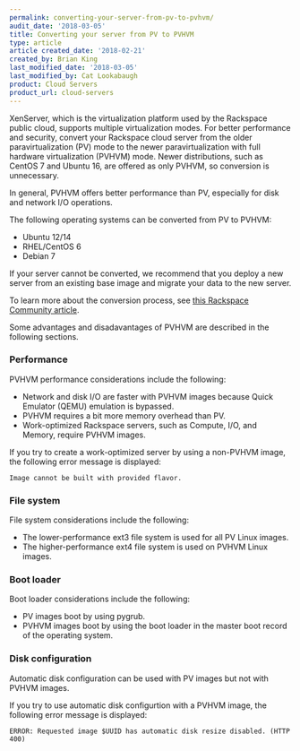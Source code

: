 ```yaml
---
permalink: converting-your-server-from-pv-to-pvhvm/
audit_date: '2018-03-05'
title: Converting your server from PV to PVHVM
type: article
article created_date: '2018-02-21' 
created_by: Brian King
last_modified_date: '2018-03-05' 
last_modified_by: Cat Lookabaugh 
product: Cloud Servers 
product_url: cloud-servers 
---
```


XenServer, which is the virtualization platform used by the Rackspace public cloud, supports multiple 
virtualization modes. For better performance and security, convert your Rackspace cloud server from 
the older paravirtualization (PV) mode to the newer paravirtualization with full hardware 
virtualization (PVHVM) mode. Newer distributions, such as CentOS 7 and Ubuntu 16, are offered as only 
PVHVM, so conversion is unnecessary.

In general, PVHVM offers better performance than PV, especially for disk and network I/O operations.

The following operating systems can be converted from PV to PVHVM:

- Ubuntu 12/14
- RHEL/CentOS 6
- Debian 7

If your server cannot be converted, we recommend that you deploy a new server from an existing base image and 
migrate your data to the new server.

To learn more about the conversion process, see [this Rackspace Community article](https://community.rackspace.com/general/f/general-discussion-forum/8315/rackspace-public-cloud-converting-pv-instance-to-pvhvm).

Some advantages and disadavantages of PVHVM are described in the following sections.

### Performance 

PVHVM performance considerations include the following: 

-  Network and disk I/O are faster with PVHVM images because Quick Emulator (QEMU) emulation is bypassed. 
-  PVHVM requires a bit more memory overhead than PV.  
-  Work-optimized Rackspace servers, such as Compute, I/O, and Memory, require PVHVM images.

If you try to create a work-optimized server by using a non-PVHVM image, the following error message is 
displayed: 

`Image cannot be built with provided flavor.`

### File system

File system considerations include the following: 

-  The lower-performance ext3 file system is used for all PV Linux images. 
-  The higher-performance ext4 file system is used on PVHVM Linux images.

### Boot loader

Boot loader considerations include the following: 

-  PV images boot by using pygrub. 
-  PVHVM images boot by using the boot loader in the master boot record of the operating system.

### Disk configuration

Automatic disk configuration can be used with PV images but not with PVHVM images. 

If you try to use automatic disk configurtion with a PVHVM image, the following error message is 
displayed:

`ERROR: Requested image $UUID has automatic disk resize disabled. (HTTP 400)`
